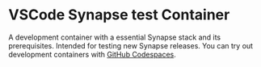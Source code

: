 # VSCode Synapse test Container

A development container with a essential Synapse stack and its prerequisites. 
Intended for testing new Synapse releases. You can try out development containers with [GitHub Codespaces](https://github.com/features/codespaces).
